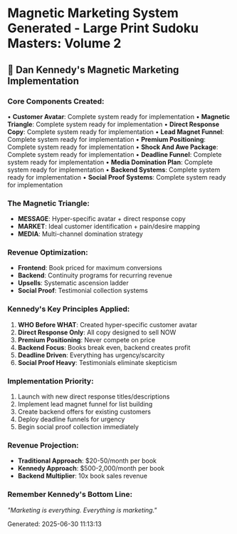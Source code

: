 # Magnetic Marketing System Generated - Large Print Sudoku Masters: Volume 2

## 🧲 Dan Kennedy's Magnetic Marketing Implementation

### Core Components Created:
• **Customer Avatar**: Complete system ready for implementation
• **Magnetic Triangle**: Complete system ready for implementation
• **Direct Response Copy**: Complete system ready for implementation
• **Lead Magnet Funnel**: Complete system ready for implementation
• **Premium Positioning**: Complete system ready for implementation
• **Shock And Awe Package**: Complete system ready for implementation
• **Deadline Funnel**: Complete system ready for implementation
• **Media Domination Plan**: Complete system ready for implementation
• **Backend Systems**: Complete system ready for implementation
• **Social Proof Systems**: Complete system ready for implementation

### The Magnetic Triangle:
- **MESSAGE**: Hyper-specific avatar + direct response copy
- **MARKET**: Ideal customer identification + pain/desire mapping
- **MEDIA**: Multi-channel domination strategy

### Revenue Optimization:
- **Frontend**: Book priced for maximum conversions
- **Backend**: Continuity programs for recurring revenue
- **Upsells**: Systematic ascension ladder
- **Social Proof**: Testimonial collection systems

### Kennedy's Key Principles Applied:
1. **WHO Before WHAT**: Created hyper-specific customer avatar
2. **Direct Response Only**: All copy designed to sell NOW
3. **Premium Positioning**: Never compete on price
4. **Backend Focus**: Books break even, backend creates profit
5. **Deadline Driven**: Everything has urgency/scarcity
6. **Social Proof Heavy**: Testimonials eliminate skepticism

### Implementation Priority:
1. Launch with new direct response titles/descriptions
2. Implement lead magnet funnel for list building
3. Create backend offers for existing customers
4. Deploy deadline funnels for urgency
5. Begin social proof collection immediately

### Revenue Projection:
- **Traditional Approach**: $20-50/month per book
- **Kennedy Approach**: $500-2,000/month per book
- **Backend Multiplier**: 10x book sales revenue

### Remember Kennedy's Bottom Line:
*"Marketing is everything. Everything is marketing."*

Generated: 2025-06-30 11:13:13
